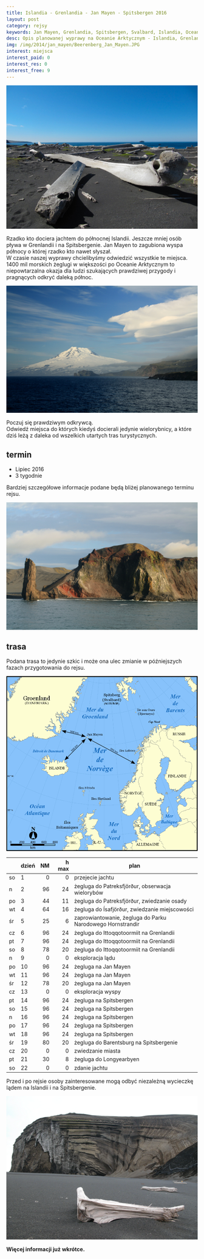```yaml
---
title: Islandia - Grenlandia - Jan Mayen - Spitsbergen 2016
layout: post
category: rejsy
keywords: Jan Mayen, Grenlandia, Spitsbergen, Svalbard, Islandia, Ocean Arktyczny, rejs, wyprawa, rejs morski
desc: Opis planowanej wyprawy na Oceanie Arktycznym - Islandia, Grenlandia, Jan Mayen, Spitsbergen (Svalbard) 2016
img: /img/2014/jan_mayen/Beerenberg_Jan_Mayen.JPG
interest: miejsca
interest_paid: 0
interest_res: 0
interest_free: 9
---
```


![wieloryby](/img/2014/jan_mayen/jan_mayen_wieloryby.jpg)

Rzadko kto dociera jachtem do północnej Islandii. Jeszcze mniej osób pływa w Grenlandii i na Spitsbergenie. 
Jan Mayen to zagubiona wyspa północy o której rzadko kto nawet słyszał.  
W czasie naszej wyprawy chcielibyśmy odwiedzić wszystkie te miejsca. 1400 mil morskich żeglugi w większości po Oceanie Arktycznym 
to niepowtarzalna okazja dla ludzi szukających prawdziwej przygody i pragnących odkryć daleką północ. 

![Jan Mayen](/img/2014/jan_mayen/Beerenberg_Jan_Mayen.JPG)

Poczuj się prawdziwym odkrywcą.  
Odwiedź miejsca do których kiedyś docierali jedynie wielorybnicy, a które dziś leżą z daleka od wszelkich utartych tras turystycznych.

termin
-------

* Lipiec 2016
* 3 tygodnie

Bardziej szczegółowe informacje podane będą bliżej planowanego terminu rejsu.

![](/img/2014/jan_mayen/Jan_Mayen_Brielletarnet.JPG)

trasa
------
Podana trasa to jedynie szkic i może ona ulec zmianie w późniejszych fazach przygotowania do rejsu.

![morze grenlandzkie](/img/2014/jan_mayen/morze_grenlandzkie.png)


|    | dzień | NM | h max | plan |
| -- | ----- | --:| -----:| -----|
| so |  1    |  0 |   0   | przejecie jachtu |
| n  |  2    | 96 |  24   | żegluga do Patreksfjörður, obserwacja wielorybów |
| po |  3    | 44 |  11   | żegluga do Patreksfjörður, zwiedzanie osady |
| wt |  4    | 64 |  16   | żegluga do Ísafjörður, zwiedzanie miejscowości |
| śr |  5    | 25 |  6    | zaprowiantowanie, żegluga do Parku Narodowego Hornstrandir |
| cz |  6    | 96 |  24   | żegluga do Ittoqqotoormiit na Grenlandii |
| pt |  7    | 96 |  24   | żegluga do Ittoqqotoormiit na Grenlandii |
| so |  8    | 78 |  20   | żegluga do Ittoqqotoormiit na Grenlandii |
| n  |  9    |  0 |   0   | eksploracja lądu |
| po | 10    | 96 |  24   | żegluga na Jan Mayen |
| wt | 11    | 96 |  24   | żegluga na Jan Mayen |
| śr | 12    | 78 |  20   | żegluga na Jan Mayen |
| cz | 13    |  0 |   0   | eksploracja wyspy |
| pt | 14    | 96 |  24   | żegluga na Spitsbergen |
| so | 15    | 96 |  24   | żegluga na Spitsbergen |
| n  | 16    | 96 |  24   | żegluga na Spitsbergen |
| po | 17    | 96 |  24   | żegluga na Spitsbergen |
| wt | 18    | 96 |  24   | żegluga na Spitsbergen |
| śr | 19    | 80 |  20   | żegluga do Barentsburg na Spitsbergenie |
| cz | 20    |  0 |   0   | zwiedzanie miasta |
| pt | 21    | 30 |   8   | żegluga do Longyearbyen |
| so | 22    |  0 |   0   | zdanie jachtu |


Przed i po rejsie osoby zainteresowane mogą odbyć niezależną wycieczkę lądem na Islandii i na Spitsbergenie.

![](/img/2014/jan_mayen/Jan_mayen_egg-oeja_hg.jpg)

**Więcej informacji już wkrótce.**
